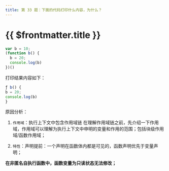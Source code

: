 ```yaml
---
title: 第 33 题：下面的代码打印什么内容，为什么？
---
```


# {{ $frontmatter.title }}

```js
var b = 10;
(function b() {
  b = 20;
  console.log(b)
})()
```

打印结果内容如下：
```js
ƒ b() {
b = 20;
console.log(b)
}
```

原因分析：
1. `作用域`：执行上下文中包含作用域链
在理解作用域链之前，先介绍一下作用域，作用域可以理解为执行上下文中申明的变量和作用的范围；包括块级作用域/函数作用域；

2. `特性`：声明提前：一个声明在函数体内都是可见的，函数声明优先于变量声明；

**在非匿名自执行函数中，函数变量为只读状态无法修改；**
